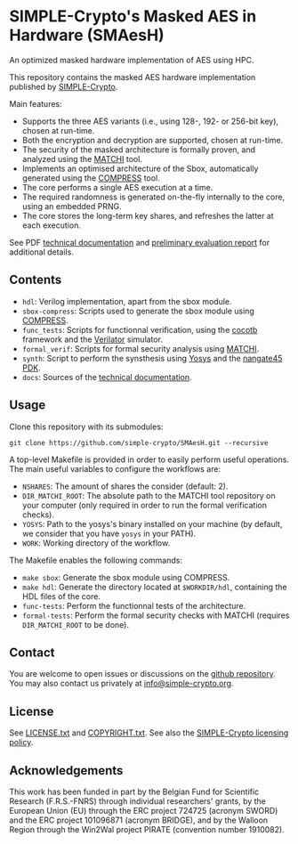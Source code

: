 # SIMPLE-Crypto's Masked AES in Hardware (SMAesH)

An optimized masked hardware implementation of AES using HPC. 

This repository contains the masked AES hardware implementation published by [SIMPLE-Crypto](https://simple-crypto.org).

Main features:

- Supports the three AES variants (i.e., using 128-, 192- or 256-bit key), chosen at run-time.
- Both the encryption and decryption are supported, chosen at run-time.
- The security of the masked architecture is formally proven, and analyzed using the [MATCHI](https://github.com/cassiersg/matchi) tool.
- Implements an optimised architecture of the Sbox, automatically generated using the [COMPRESS](https://github.com/cassiersg/compress) tool. 
- The core performs a single AES execution at a time. 
- The required randomness is generated on-the-fly internally to the core, using an embedded PRNG. 
- The core stores the long-term key shares, and refreshes the latter at each execution. 


See PDF [technical documentation](https://simple-crypto.org/outputs) and [preliminary evaluation report](https://simple-crypto.org/outputs) for additional details.

## Contents

- `hdl`: Verilog implementation, apart from the sbox module.
- `sbox-compress`: Scripts used to generate the sbox module using [COMPRESS](https://github.com/cassiersg/compress).  
- `func_tests`: Scripts for functionnal verification, using the [cocotb](https://www.cocotb.org/) framework and the [Verilator](https://www.veripool.org/verilator/) simulator.
- `formal_verif`: Scripts for formal security analysis using [MATCHI](https://github.com/cassiersg/matchi).
- `synth`: Script to perform the synsthesis using [Yosys](https://yosyshq.net/yosys/) and the [nangate45 PDK](https://github.com/The-OpenROAD-Project-Attic/PEX/tree/master/kits/nangate45). 
- `docs`: Sources of the [technical documentation](https://github.com/simple-crypto/SMAesH/releases/download/latest/SMAesH.pdf).

## Usage

Clone this repository with its submodules:
```
git clone https://github.com/simple-crypto/SMAesH.git --recursive
```

A top-level Makefile is provided in order to easily perform useful operations. 
The main useful variables to configure the workflows are: 

- `NSHARES`: The amount of shares the consider (default: 2). 
- `DIR_MATCHI_ROOT`: The absolute path to the MATCHI tool repository on your computer (only required in order to run the formal verification checks). 
- `YOSYS`: Path to the yosys's binary installed on your machine (by default, we consider that you have `yosys` in your PATH).  
- `WORK`: Working directory of the workflow. 

The Makefile enables the following commands: 

- `make sbox`: Generate the sbox module using COMPRESS.  
- `make hdl`: Generate the directory located at `$WORKDIR/hdl`, containing the HDL files of the core.
- `func-tests`: Perform the functionnal tests of the architecture. 
- `formal-tests`: Perform the formal security checks with MATCHI (requires `DIR_MATCHI_ROOT` to be done). 

## Contact

You are welcome to open issues or discussions on the [github repository](https://github.com/simple-crypto/SMAesH/issues/new).
You may also contact us privately at <info@simple-crypto.org>.

## License

See [LICENSE.txt](LICENSE.txt) and [COPYRIGHT.txt](COPYRIGHT.txt).
See also the [SIMPLE-Crypto licensing policy](https://www.simple-crypto.dev/organization).

## Acknowledgements

This work has been funded in part by the Belgian Fund for Scientific Research
(F.R.S.-FNRS) through individual researchers' grants, by the European Union
(EU) through the ERC project 724725 (acronym SWORD) and the ERC project
101096871 (acronym BRIDGE), and by the Walloon Region through the Win2Wal
project PIRATE (convention number 1910082).
